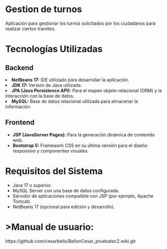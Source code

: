 <h1>Gestion de turnos</h1>
Aplicación para gestionar los turnos solicitados por los ciudadanos para realizar ciertos tramites.
<h1>Tecnologías Utilizadas</h1>
<h2>Backend</h2>
</ul>
<li><b>NetBeans 17:</b> IDE utilizado para desarrollar la aplicación.</li>
<li><b>JDK 17:</b> Versión de Java utilizada.</li>
<li><b>JPA (Java Persistence API):</b> Para el mapeo objeto-relacional (ORM) y la interacción con la base de datos.</li>
<li><b>MySQL:</b> Base de datos relacional utilizada para almacenar la información.</li>
</ul>
<h2>Frontend</h2>
<ul>
  <li><b>JSP (JavaServer Pages):</b> Para la generación dinámica de contenido web.</li>
  <li><b>Bootstrap 5:</b> Framework CSS en su última versión para el diseño responsivo y componentes visuales.
</li>
</ul>

<h1>Requisitos del Sistema</h1>
<ul>
<li>Java 17 o superior.</li>
<li>MySQL Server con una base de datos configurada.</li>
<li>Servidor de aplicaciones compatible con JSP (por ejemplo, Apache Tomcat).</li>
<li>NetBeans 17 (opcional para edición y desarrollo).</li>
</ul>
<h1>>Manual de usuario:</h1>
https://github.com/cesarbells/BellonCesar_pruebatec2.wiki.git
